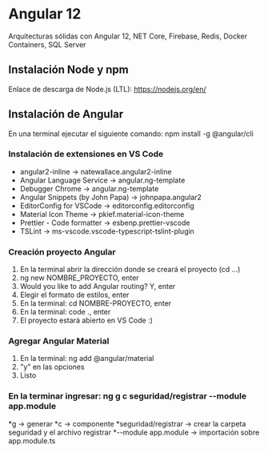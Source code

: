 # Angular 12

Arquitecturas sólidas con Angular 12, NET Core, Firebase, Redis, Docker Containers, SQL Server

## Instalación Node y npm

Enlace de descarga de Node.js (LTL): https://nodejs.org/en/

## Instalación de Angular

En una terminal ejecutar el siguiente comando: npm install -g @angular/cli

### Instalación de extensiones en VS Code

* angular2-inline -> natewallace.angular2-inline
* Angular Language Service -> angular.ng-template
* Debugger Chrome -> angular.ng-template
* Angular Snippets (by John Papa) -> johnpapa.angular2
* EditorConfig for VSCode -> editorconfig.editorconfig
* Material Icon Theme -> pkief.material-icon-theme
* Prettier - Code formatter -> esbenp.prettier-vscode
* TSLint -> ms-vscode.vscode-typescript-tslint-plugin


### Creación proyecto Angular

1. En la terminal abrir la dirección donde se creará el proyecto (cd ...) 
2. ng new NOMBRE_PROYECTO, enter
3. Would you like to add Angular routing? Y, enter
4. Elegir el formato de estilos, enter
5. En la terminal: cd NOMBRE-PROYECTO, enter
6. En la terminal: code ., enter
7. El proyecto estará abierto en VS Code :)

### Agregar Angular Material
1. En la terminal: ng add @angular/material
2. "y" en las opciones
3. Listo

### En la terminar ingresar: ng g c seguridad/registrar --module app.module
*g -> generar
*c -> componente
*seguridad/registrar -> crear la carpeta seguridad y el archivo registrar
*--module app.module -> importación sobre app.module.ts
